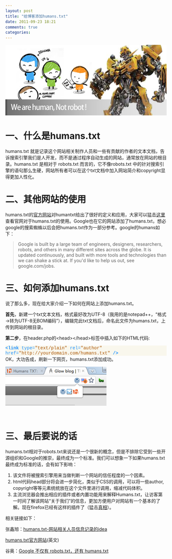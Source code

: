 ```yaml
---
layout: post
title: "给博客添加humans.txt"
date: 2011-09-23 18:21
comments: true
categories: 
---
```

<a href="http://glowface.net/2011/09/add-humans-txt/"><img class="alignnone size-full wp-image-142110" title="humanstxt" src="/static/images/2011/09/humanstxt.jpg" alt="" width="550" height="220" /></a>
<h1>一、什么是humans.txt</h1>
humans.txt 就是记录这个网站相关制作人员和一些有贡献的作者的文本文档，告诉搜索引擎我们是人开发，而不是通过程序自动生成的网站，通常放在网站的根目录。humans.txt 是相对于 robots.txt 而言的，它不像robots.txt 中的针对搜索引擎的语句那么生硬，网站所有者可以在这个txt文档中加入网站简介和copyright显得更加人性化。
<h1>二、其他网站的使用</h1>
humans.txt的<a href="http://humanstxt.org/" target="_blank">官方网站</a>对humantxt给出了很好的定义和应用，大家可以猛击<a href="http://humanstxt.org/humans.txt" target="_blank">这里</a>查看官网对于humans.txt的使用。Google也在它的网站添加了humans.txt，想必google的搜索蜘蛛以后会把humans.txt作为一部分参考。google的humans如下：
<blockquote>Google is built by a large team of engineers, designers, researchers, robots, and others in many different sites across the globe. It is updated continuously, and built with more tools and technologies than we can shake a stick at. If you'd like to help us out, see google.com/jobs.</blockquote>
<h1>三、如何添加humans.txt</h1>
说了那么多，现在给大家介绍一下如何在网站上添加humans.txt。

<strong>首先</strong>，新建一个txt文本文档，格式最好改为UTF-8（我用的是notepad++，“格式→转为UTF-8无BOM编码”），编辑完此txt文档后，命名此文件为humans.txt，上传到网站的根目录。

<strong>第二步</strong>，在header.php的&lt;head&gt;&lt;/head&gt;标签中插入如下的HTML代码:
<div class="source" style="font-family: Consolas, 'Lucida Console', 'Courier New'; color: #000000; background-color: #f9f7ed;"><span style="color: #1e90ff; font-weight: bold;">&lt;link</span> <span style="color: #1e90ff;">type=</span><span style="color: #aa5500;">"text/plain"</span> <span style="color: #1e90ff;">rel=</span><span style="color: #aa5500;">"author"</span> <span style="color: #1e90ff;">href=</span><span style="color: #aa5500;">"http://yourdomain.com/humans.txt"</span> <span style="color: #1e90ff; font-weight: bold;">/&gt;</span></div>
OK，大功告成，刷新一下网页，humans.txt添加成功。

<a href="/static/images/2011/09/humanstxt1.png"><img class="alignnone size-full wp-image-142118" title="humanstxt1" src="/static/images/2011/09/humanstxt1.png" alt="" width="316" height="122" /></a>

&nbsp;
<h1>三、最后要说的话</h1>
humans.txt相对于robots.txt来说还是一个很新的概念，但是不排除它受到一些开源组织和Google的推崇，最终成为一个标准。我们可以想象一下如果humans.txt 最终成为标准的话，会有如下影响：
<ol>
	<li>该文件将被搜索引擎用来当做判断一个网站的信任程度的一个因素。</li>
	<li>html代码head部分将会进一步简化，类似于CSS的调用，可以将一些author, copyright等等元素统统放在这个文件里进行调用，缩减代码体积。</li>
	<li>主流浏览器会推出相应的插件或者内置功能用来解释Humans.txt，让访客第一时间了解该网站“关于我们”的信息，更加方便用户对网站有一个基本的了解。现在firefox已经有这样的插件了（猛击<a href="https://addons.mozilla.org/zh-CN/firefox/addon/humanstxt/" target="_blank">真相</a>）。</li>
</ol>
相关链接如下：

张鑫旭：<a href="http://www.zhangxinxu.com/wordpress/2011/01/humans-txt-%E7%BD%91%E7%AB%99%E7%9B%B8%E5%85%B3%E4%BA%BA%E5%91%98%E4%BF%A1%E6%81%AF%E8%AE%B0%E5%BD%95%E7%9A%84idea/" target="_blank">humans.txt-网站相关人员信息记录的idea</a>

<a href="http://humanstxt.org/" target="_blank">humans.txt官方网站</a>(英文)

谷奥：<a href="Google 不仅有 robots.txt，还有 humans.txt" target="_blank">Google 不仅有 robots.txt，还有 humans.txt</a>